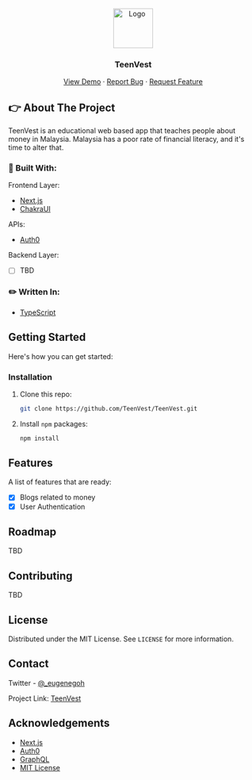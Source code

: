 <!--
*** Thanks for checking out the Best-README-Template. If you have a suggestion
*** that would make this better, please fork the repo and create a pull request
*** or simply open an issue with the tag "enhancement".
*** Thanks again! Now go create something AMAZING! :D
-->

<!-- PROJECT SHIELDS -->
<!--
*** I'm using markdown "reference style" links for readability.
*** Reference links are enclosed in brackets [ ] instead of parentheses ( ).
*** See the bottom of this document for the declaration of the reference variables
*** for contributors-url, forks-url, etc. This is an optional, concise syntax you may use.
*** https://www.markdownguide.org/basic-syntax/#reference-style-links
-->

<!-- PROJECT LOGO -->

<br />
<p align="center">
  <a href="https://github.com/TeenVest1">
    <img src="https://user-images.githubusercontent.com/64187129/131427349-e995ab53-b923-4628-b9fd-22b7741d0e7a.png" alt="Logo" width="80" height="80">
  </a>

  <h3 align="center">TeenVest</h3>

  <p align="center">
    <a href="https://teen-vest.vercel.app/">View Demo</a>
    ·
    <a href="https://github.com/TeenVest/TeenVest/issues">Report Bug</a>
    ·
    <a href="https://github.com/TeenVest/TeenVest/issues">Request Feature</a>
  </p>
</p>

<!-- ABOUT THE PROJECT -->

## :point_right: About The Project

TeenVest is an educational web based app that teaches people about money in Malaysia. Malaysia has a poor rate of financial literacy, and it's time to alter that.

### :hammer: Built With:

Frontend Layer:
- [Next.js](https://nextjs.org/)
- [ChakraUI](https://chakra-ui.com/)

APIs:
- [Auth0](https://auth0.com/docs/)

Backend Layer:
- [ ] TBD

### :pencil2: Written In:

- [TypeScript](https://www.typescriptlang.org/)

<!-- GETTING STARTED -->

## Getting Started

Here's how you can get started:

### Installation

1. Clone this repo:

   ```sh
   git clone https://github.com/TeenVest/TeenVest.git
   ```

2. Install `npm` packages:

   ```sh
   npm install
   ```

<!-- USAGE EXAMPLES -->

## Features

A list of features that are ready:

- [x] Blogs related to money
- [x] User Authentication

<!-- ROADMAP -->

## Roadmap

TBD

<!-- CONTRIBUTING -->

## Contributing

TBD

<!-- LICENSE -->

## License

Distributed under the MIT License. See `LICENSE` for more information.

<!-- CONTACT -->

## Contact

Twitter - [@\_eugenegoh](https://twitter.com/_eugenegoh)

Project Link: [TeenVest](https://github.com/TeenVest/TeenVest)

<!-- ACKNOWLEDGEMENTS -->

## Acknowledgements

- [Next.js](https://nextjs.org/)
- [Auth0](https://auth0.com/docs/)
- [GraphQL](https://graphql.org/)
- [MIT License](https://github.com/TeenVest/TeenVest/blob/main/LICENSE)

<!-- MARKDOWN LINKS & IMAGES -->
<!-- https://www.markdownguide.org/basic-syntax/#reference-style-links -->

[contributors-shield]:
  https://img.shields.io/github/contributors/othneildrew/Best-README-Template.svg?style=for-the-badge
[contributors-url]:
  https://github.com/othneildrew/Best-README-Template/graphs/contributors
[forks-shield]:
  https://img.shields.io/github/forks/othneildrew/Best-README-Template.svg?style=for-the-badge
[forks-url]: https://github.com/othneildrew/Best-README-Template/network/members
[stars-shield]:
  https://img.shields.io/github/stars/othneildrew/Best-README-Template.svg?style=for-the-badge
[stars-url]: https://github.com/othneildrew/Best-README-Template/stargazers
[issues-shield]:
  https://img.shields.io/github/issues/othneildrew/Best-README-Template.svg?style=for-the-badge
[issues-url]: https://github.com/othneildrew/Best-README-Template/issues
[license-shield]:
  https://img.shields.io/github/license/othneildrew/Best-README-Template.svg?style=for-the-badge
[license-url]:
  https://github.com/othneildrew/Best-README-Template/blob/master/LICENSE.txt
[linkedin-shield]:
  https://img.shields.io/badge/-LinkedIn-black.svg?style=for-the-badge&logo=linkedin&colorB=555
[linkedin-url]: https://linkedin.com/in/othneildrew
[product-screenshot]: images/screenshot.png
